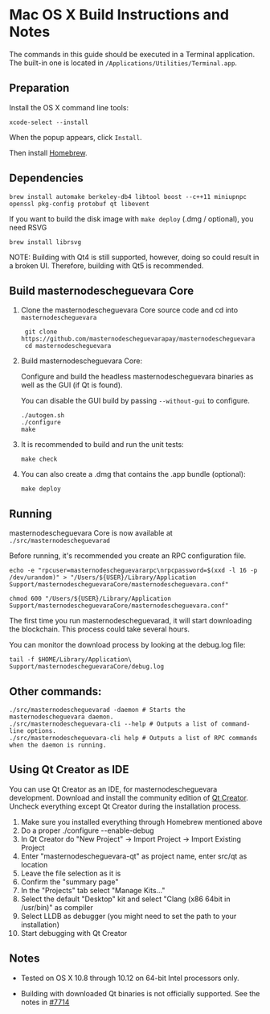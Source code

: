 Mac OS X Build Instructions and Notes
====================================
The commands in this guide should be executed in a Terminal application.
The built-in one is located in `/Applications/Utilities/Terminal.app`.

Preparation
-----------
Install the OS X command line tools:

`xcode-select --install`

When the popup appears, click `Install`.

Then install [Homebrew](https://brew.sh).

Dependencies
----------------------

    brew install automake berkeley-db4 libtool boost --c++11 miniupnpc openssl pkg-config protobuf qt libevent

If you want to build the disk image with `make deploy` (.dmg / optional), you need RSVG

    brew install librsvg

NOTE: Building with Qt4 is still supported, however, doing so could result in a broken UI. Therefore, building with Qt5 is recommended.

Build masternodescheguevara Core
------------------------

1. Clone the masternodescheguevara Core source code and cd into `masternodescheguevara`

        git clone https://github.com/masternodescheguevarapay/masternodescheguevara
        cd masternodescheguevara

2.  Build masternodescheguevara Core:

    Configure and build the headless masternodescheguevara binaries as well as the GUI (if Qt is found).

    You can disable the GUI build by passing `--without-gui` to configure.

        ./autogen.sh
        ./configure
        make

3.  It is recommended to build and run the unit tests:

        make check

4.  You can also create a .dmg that contains the .app bundle (optional):

        make deploy

Running
-------

masternodescheguevara Core is now available at `./src/masternodescheguevarad`

Before running, it's recommended you create an RPC configuration file.

    echo -e "rpcuser=masternodescheguevararpc\nrpcpassword=$(xxd -l 16 -p /dev/urandom)" > "/Users/${USER}/Library/Application Support/masternodescheguevaraCore/masternodescheguevara.conf"

    chmod 600 "/Users/${USER}/Library/Application Support/masternodescheguevaraCore/masternodescheguevara.conf"

The first time you run masternodescheguevarad, it will start downloading the blockchain. This process could take several hours.

You can monitor the download process by looking at the debug.log file:

    tail -f $HOME/Library/Application\ Support/masternodescheguevaraCore/debug.log

Other commands:
-------

    ./src/masternodescheguevarad -daemon # Starts the masternodescheguevara daemon.
    ./src/masternodescheguevara-cli --help # Outputs a list of command-line options.
    ./src/masternodescheguevara-cli help # Outputs a list of RPC commands when the daemon is running.

Using Qt Creator as IDE
------------------------
You can use Qt Creator as an IDE, for masternodescheguevara development.
Download and install the community edition of [Qt Creator](https://www.qt.io/download/).
Uncheck everything except Qt Creator during the installation process.

1. Make sure you installed everything through Homebrew mentioned above
2. Do a proper ./configure --enable-debug
3. In Qt Creator do "New Project" -> Import Project -> Import Existing Project
4. Enter "masternodescheguevara-qt" as project name, enter src/qt as location
5. Leave the file selection as it is
6. Confirm the "summary page"
7. In the "Projects" tab select "Manage Kits..."
8. Select the default "Desktop" kit and select "Clang (x86 64bit in /usr/bin)" as compiler
9. Select LLDB as debugger (you might need to set the path to your installation)
10. Start debugging with Qt Creator

Notes
-----

* Tested on OS X 10.8 through 10.12 on 64-bit Intel processors only.

* Building with downloaded Qt binaries is not officially supported. See the notes in [#7714](https://github.com/bitcoin/bitcoin/issues/7714)
